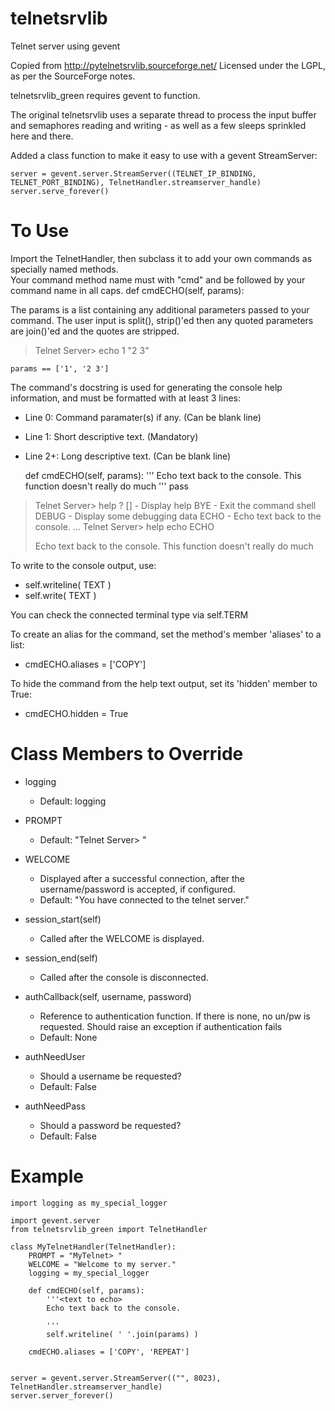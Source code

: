 telnetsrvlib
============

Telnet server using gevent

Copied from http://pytelnetsrvlib.sourceforge.net/
Licensed under the LGPL, as per the SourceForge notes.

telnetsrvlib_green requires gevent to function.

The original telnetsrvlib uses a separate thread to process the input buffer and
semaphores reading and writing - as well as a few sleeps sprinkled here and there.

Added a class function to make it easy to use with a gevent StreamServer:

    server = gevent.server.StreamServer((TELNET_IP_BINDING, TELNET_PORT_BINDING), TelnetHandler.streamserver_handle)
    server.serve_forever()


# To Use #

Import the TelnetHandler, then subclass it to add your own commands as specially named methods.  
Your command method name must with "cmd" and be followed by your command name in all caps.
    def cmdECHO(self, params):

The params is a list containing any additional parameters passed to your command.  The user
input is split(), strip()'ed then any quoted parameters are join()'ed and the quotes are stripped.
> Telnet Server> echo 1  "2    3"

    params == ['1', '2 3']

The command's docstring is used for generating the console help information, and must be formatted
with at least 3 lines:

 * Line 0:  Command paramater(s) if any. (Can be blank line)
 * Line 1:  Short descriptive text. (Mandatory)
 * Line 2+: Long descriptive text. (Can be blank line)

    def cmdECHO(self, params):
        '''<text to echo>
        Echo text back to the console.
        This function doesn't really do much
        '''
        pass

> Telnet Server> help
> ? [<command>] - Display help
> BYE - Exit the command shell
> DEBUG - Display some debugging data
> ECHO <text to echo> - Echo text back to the console.
...
> Telnet Server> help echo
> ECHO <text to echo>
> 
> Echo text back to the console.
> This function doesn't really do much


To write to the console output, use:
 
 * self.writeline( TEXT ) 
 * self.write( TEXT )

You can check the connected terminal type via self.TERM

To create an alias for the command, set the method's member 'aliases' to a list:
 * cmdECHO.aliases = ['COPY']
 
To hide the command from the help text output, set its 'hidden' member to True:
 * cmdECHO.hidden = True


# Class Members to Override #


 * logging
    * Default: logging

 * PROMPT
    * Default: "Telnet Server> "
     
 * WELCOME
    * Displayed after a successful connection, 
     after the username/password is accepted, 
     if configured.
    * Default: "You have connected to the telnet server."
 
 * session_start(self)
    * Called after the WELCOME is displayed.
    
 * session_end(self)
    * Called after the console is disconnected.
     
 * authCallback(self, username, password) 
    * Reference to authentication function. If
     there is none, no un/pw is requested. Should
     raise an exception if authentication fails
    * Default: None

 * authNeedUser 
    * Should a username be requested?
    * Default: False

 * authNeedPass
    * Should a password be requested?
    * Default: False


# Example #
    import logging as my_special_logger
    
    import gevent.server
    from telnetsrvlib_green import TelnetHandler
     
    class MyTelnetHandler(TelnetHandler):
        PROMPT = "MyTelnet> "
        WELCOME = "Welcome to my server."
        logging = my_special_logger
        
        def cmdECHO(self, params):
            '''<text to echo>
            Echo text back to the console.
            
            '''
            self.writeline( ' '.join(params) )
        
        cmdECHO.aliases = ['COPY', 'REPEAT']
    
    
    server = gevent.server.StreamServer(("", 8023), TelnetHandler.streamserver_handle)
    server.server_forever()

